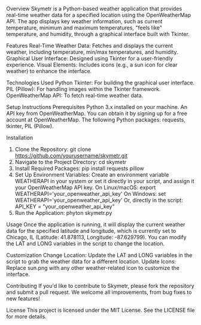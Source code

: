 Overview
Skymetr is a Python-based weather application that provides real-time weather data for a specified location using the OpenWeatherMap API. The app displays key weather information, such as current temperature, minimum and maximum temperatures, "feels like" temperature, and humidity, through a graphical interface built with Tkinter.

Features
Real-Time Weather Data: Fetches and displays the current weather, including temperature, min/max temperatures, and humidity.
Graphical User Interface: Designed using Tkinter for a user-friendly experience.
Visual Elements: Includes icons (e.g., a sun icon for clear weather) to enhance the interface.

Technologies Used
Python
Tkinter: For building the graphical user interface.
PIL (Pillow): For handling images within the Tkinter framework.
OpenWeatherMap API: To fetch real-time weather data.

Setup Instructions
Prerequisites
Python 3.x installed on your machine.
An API key from OpenWeatherMap. You can obtain it by signing up for a free account at OpenWeatherMap.
The following Python packages: requests, tkinter, PIL (Pillow).

Installation
1. Clone the Repository: git clone https://github.com/yourusername/skymetr.git
2. Navigate to the Project Directory: cd skymetr
3. Install Required Packages: pip install requests pillow
4. Set Up Environment Variables:
  Create an environment variable WEATHERAPI in your system or set it directly in your script, and assign it your OpenWeatherMap API key.
   On Linux/macOS: export WEATHERAPI='your_openweather_api_key'
   On Windows: set WEATHERAPI='your_openweather_api_key'
   Or, directly in the script: API_KEY = "your_openweather_api_key"
5. Run the Application: phyton skymetr.py

Usage
Once the application is running, it will display the current weather data for the specified latitude and longitude, which is currently set to Chicago, IL (Latitude: 41.878113, Longitude: -87.629799). You can modify the LAT and LONG variables in the script to change the location.

Customization
Change Location: Update the LAT and LONG variables in the script to grab the weather data for a different location.
Update Icons: Replace sun.png with any other weather-related icon to customize the interface.

Contributing
If you'd like to contribute to Skymetr, please fork the repository and submit a pull request. We welcome all improvements, from bug fixes to new features!

License
This project is licensed under the MIT License. See the LICENSE file for more details.
    
